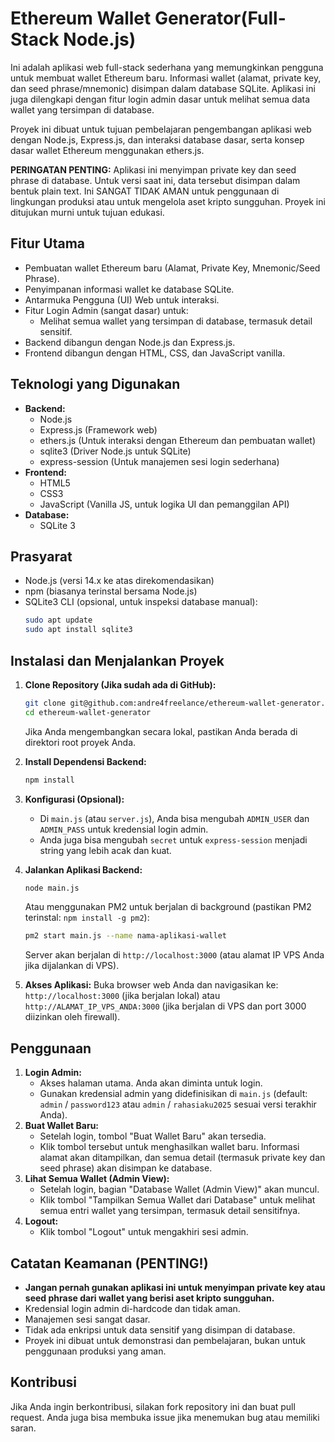# Ethereum Wallet Generator(Full-Stack Node.js)

Ini adalah aplikasi web full-stack sederhana yang memungkinkan pengguna untuk membuat wallet Ethereum baru. Informasi wallet (alamat, private key, dan seed phrase/mnemonic) disimpan dalam database SQLite. Aplikasi ini juga dilengkapi dengan fitur login admin dasar untuk melihat semua data wallet yang tersimpan di database.

Proyek ini dibuat untuk tujuan pembelajaran pengembangan aplikasi web dengan Node.js, Express.js, dan interaksi database dasar, serta konsep dasar wallet Ethereum menggunakan ethers.js.

**PERINGATAN PENTING:** Aplikasi ini menyimpan private key dan seed phrase di database. Untuk versi saat ini, data tersebut disimpan dalam bentuk plain text. Ini SANGAT TIDAK AMAN untuk penggunaan di lingkungan produksi atau untuk mengelola aset kripto sungguhan. Proyek ini ditujukan murni untuk tujuan edukasi.

## Fitur Utama

* Pembuatan wallet Ethereum baru (Alamat, Private Key, Mnemonic/Seed Phrase).
* Penyimpanan informasi wallet ke database SQLite.
* Antarmuka Pengguna (UI) Web untuk interaksi.
* Fitur Login Admin (sangat dasar) untuk:
    * Melihat semua wallet yang tersimpan di database, termasuk detail sensitif.
* Backend dibangun dengan Node.js dan Express.js.
* Frontend dibangun dengan HTML, CSS, dan JavaScript vanilla.

## Teknologi yang Digunakan

* **Backend:**
    * Node.js
    * Express.js (Framework web)
    * ethers.js (Untuk interaksi dengan Ethereum dan pembuatan wallet)
    * sqlite3 (Driver Node.js untuk SQLite)
    * express-session (Untuk manajemen sesi login sederhana)
* **Frontend:**
    * HTML5
    * CSS3
    * JavaScript (Vanilla JS, untuk logika UI dan pemanggilan API)
* **Database:**
    * SQLite 3


## Prasyarat

* Node.js (versi 14.x ke atas direkomendasikan)
* npm (biasanya terinstal bersama Node.js)
* SQLite3 CLI (opsional, untuk inspeksi database manual):
    ```bash
    sudo apt update
    sudo apt install sqlite3
    ```

## Instalasi dan Menjalankan Proyek

1.  **Clone Repository (Jika sudah ada di GitHub):**
    ```bash
    git clone git@github.com:andre4freelance/ethereum-wallet-generator.git
    cd ethereum-wallet-generator
    ```
    Jika Anda mengembangkan secara lokal, pastikan Anda berada di direktori root proyek Anda.

2.  **Install Dependensi Backend:**
    ```bash
    npm install
    ```

3.  **Konfigurasi (Opsional):**
    * Di `main.js` (atau `server.js`), Anda bisa mengubah `ADMIN_USER` dan `ADMIN_PASS` untuk kredensial login admin.
    * Anda juga bisa mengubah `secret` untuk `express-session` menjadi string yang lebih acak dan kuat.

4.  **Jalankan Aplikasi Backend:**
    ```bash
    node main.js
    ```
    Atau menggunakan PM2 untuk berjalan di background (pastikan PM2 terinstal: `npm install -g pm2`):
    ```bash
    pm2 start main.js --name nama-aplikasi-wallet
    ```
    Server akan berjalan di `http://localhost:3000` (atau alamat IP VPS Anda jika dijalankan di VPS).

5.  **Akses Aplikasi:**
    Buka browser web Anda dan navigasikan ke:
    `http://localhost:3000` (jika berjalan lokal)
    atau
    `http://ALAMAT_IP_VPS_ANDA:3000` (jika berjalan di VPS dan port 3000 diizinkan oleh firewall).

## Penggunaan

1.  **Login Admin:**
    * Akses halaman utama. Anda akan diminta untuk login.
    * Gunakan kredensial admin yang didefinisikan di `main.js` (default: `admin` / `password123` atau `admin` / `rahasiaku2025` sesuai versi terakhir Anda).
2.  **Buat Wallet Baru:**
    * Setelah login, tombol "Buat Wallet Baru" akan tersedia.
    * Klik tombol tersebut untuk menghasilkan wallet baru. Informasi alamat akan ditampilkan, dan semua detail (termasuk private key dan seed phrase) akan disimpan ke database.
3.  **Lihat Semua Wallet (Admin View):**
    * Setelah login, bagian "Database Wallet (Admin View)" akan muncul.
    * Klik tombol "Tampilkan Semua Wallet dari Database" untuk melihat semua entri wallet yang tersimpan, termasuk detail sensitifnya.
4.  **Logout:**
    * Klik tombol "Logout" untuk mengakhiri sesi admin.

## Catatan Keamanan (PENTING!)

* **Jangan pernah gunakan aplikasi ini untuk menyimpan private key atau seed phrase dari wallet yang berisi aset kripto sungguhan.**
* Kredensial login admin di-hardcode dan tidak aman.
* Manajemen sesi sangat dasar.
* Tidak ada enkripsi untuk data sensitif yang disimpan di database.
* Proyek ini dibuat untuk demonstrasi dan pembelajaran, bukan untuk penggunaan produksi yang aman.

## Kontribusi

Jika Anda ingin berkontribusi, silakan fork repository ini dan buat pull request. Anda juga bisa membuka issue jika menemukan bug atau memiliki saran.
